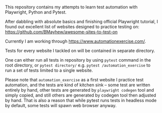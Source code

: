 This repository contains my attempts to learn test automation with Playwright, Python and Pytest.

After dabbling with absolute basics and finishing official Playwright tutorial, I found out excellent list of websites designed to practice testing on: https://github.com/BMayhew/awesome-sites-to-test-on

Currently I am working through https://www.automationexercise.com/.

Tests for every website I tackled on will be contained in separate directory.

One can either run all tests in repository by using `pytest` command in the root directory, or `pytest directory/` e.g. `pytest /automation_exercise` to run a set of tests limited to a single website.

Please note that `automation_exercise` as a first website I practice test automation, and the tests are kind of kitchen sink – some test are written entirely by hand, other tests are generated by `playwright codegen` tool and simply copied, and still others are generated by codegen tool then adjusted by hand. That is also a reason that while pytest runs tests in headless mode by default, some tests will spawn web browser anyway.

